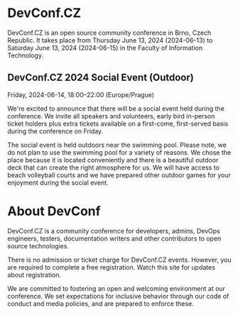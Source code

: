 # DevConf.CZ

DevConf.CZ is an open source community conference in Brno, Czech Republic. It takes place from Thursday June 13, 2024 (2024-06-13) to Saturday June 13, 2024 (2024-06-15) in the Faculty of Information Technology.

## DevConf.CZ 2024 Social Event (Outdoor)

Friday, 2024-06-14, 18:00–22:00 (Europe/Prague)

We're excited to announce that there will be a social event held during the conference. We invite all speakers and volunteers, early bird in-person ticket holders plus extra tickets available on a first-come, first-served basis during the conference on Friday.

The social event is held outdoors near the swimming pool. Please note, we do not plan to use the swimming pool for a variety of reasons. We chose the place because it is located conveniently and there is a beautiful outdoor deck that can create the right atmosphere for us. We will have access to beach volleyball courts and we have prepared other outdoor games for your enjoyment during the social event.


# About DevConf

DevConf.CZ is a community conference for developers, admins, DevOps engineers, testers, documentation writers and other contributors to open source technologies.

There is no admission or ticket charge for DevConf.CZ events. However, you are required to complete a free registration. Watch this site for updates about registration.

We are committed to fostering an open and welcoming environment at our conference. We set expectations for inclusive behavior through our code of conduct and media policies, and are prepared to enforce these.
